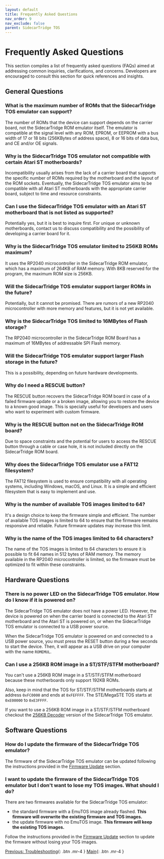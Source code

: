 ```yaml
---
layout: default
title: Frequently Asked Questions
nav_order: 9
nav_exclude: false
parent: SidecarTridge TOS
---
```


# Frequently Asked Questions

This section compiles a list of frequently asked questions (FAQs) aimed at addressing common inquiries, clarifications, and concerns. Developers are encouraged to consult this section for quick references and insights.

## General Questions

### What is the maximum number of ROMs that the SidecarTridge TOS emulator can support?

The number of ROMs that the device can support depends on the carrier board, not the SidecarTridge ROM emulator itself. The emulator is compatible at the signal level with any ROM, EPROM, or EEPROM with a bus width of 17 or 18 bits (256KBytes of address space), 8 or 16 bits of data bus, and CE and/or OE signals.

### Why is the SidecarTridge TOS emulator not compatible with certain Atari ST motherboards?

Incompatibility usually arises from the lack of a carrier board that supports the specific number of ROMs required by the motherboard and the layout of the ROM sockets. Eventually, the SidecarTridge TOS emulator aims to be compatible with all Atari ST motherboards with the appropriate carrier board, subject to time and resource constraints.

### Can I use the SidecarTridge TOS emulator with an Atari ST motherboard that is not listed as supported?

Potentially yes, but it is best to inquire first. For unique or unknown motherboards, contact us to discuss compatibility and the possibility of developing a carrier board for it.

### Why is the SidecarTridge TOS emulator limited to 256KB ROMs maximum?

It uses the RP2040 microcontroller in the SidecarTridge ROM emulator, which has a maximum of 264KB of RAM memory. With 8KB reserved for the program, the maximum ROM size is 256KB.

### Will the SidecarTridge TOS emulator support larger ROMs in the future?

Potentially, but it cannot be promised. There are rumors of a new RP2040 microcontroller with more memory and features, but it is not yet available.

### Why is the SidecarTridge TOS limited to 16MBytes of Flash storage?

The RP2040 microcontroller in the SidecarTridge ROM Board has a maximum of 16MBytes of addressable SPI Flash memory.

### Will the SidecarTridge TOS emulator support larger Flash storage in the future?

This is a possibility, depending on future hardware developments.

### Why do I need a RESCUE button?

The RESCUE button recovers the SidecarTridge ROM board in case of a failed firmware update or a broken image, allowing you to restore the device to a known good image. This is specially useful for developers and users who want to experiment with custom firmware.

### Why is the RESCUE button not on the SidecarTridge ROM board?

Due to space constraints and the potential for users to access the RESCUE button through a cable or case hole, it is not included directly on the SidecarTridge ROM board.

### Why does the SidecarTridge TOS emulator use a FAT12 filesystem?

The FAT12 filesystem is used to ensure compatibility with all operating systems, including Windows, macOS, and Linux. It is a simple and efficient filesystem that is easy to implement and use.

### Why is the number of available TOS images limited to 64?

It's a design choice to keep the firmware simple and efficient. The number of available TOS images is limited to 64 to ensure that the firmware remains responsive and reliable. Future firmware updates may increase this limit.

### Why is the name of the TOS images limited to 64 characters?

The name of the TOS images is limited to 64 characters to ensure it is possible to fit 64 names in 512 bytes of RAM memory. The memory available in the RP2040 microcontroller is limited, so the firmware must be optimized to fit within these constraints.

## Hardware Questions

### There is no power LED on the SidecarTridge TOS emulator. How do I know if it is powered on?

The SidecarTridge TOS emulator does not have a power LED. However, the device is powered on when the carrier board is connected to the Atari ST motherboard and the Atari ST is powered on, or when the SidecarTridge TOS emulator is connected to a USB power source.

When the SidecarTridge TOS emulator is powered on and connected to a USB power source, you must press the RESET button during a few seconds to start the device. Then, it will appear as a USB drive on your computer with the name `ROMEMUL`.

### Can I use a 256KB ROM image in a ST/STF/STFM motherboard?

You can't use a 256KB ROM image in a ST/STF/STFM motherboard because these motherboards only support 192KB ROMs. 

Also, keep in mind that the TOS for ST/STF/STFM motherboards starts at address `0xFC0000` and ends at `0xFEFFFF`. The STE/MegaSTE TOS starts at `0xE00000` to `0xE3FFFF`.

If you want to use a 256KB ROM image in a ST/STF/STFM motherboard checkout the [256KB Decoder](/sidecartridge-tos-256kb-decoder/) version of the SidecarTridge TOS emulator.

## Software Questions

### How do I update the firmware of the SidecarTridge TOS emulator?

The firmware of the SidecarTridge TOS emulator can be updated following the instructions provided in the [Firmware Update](/sidecartridge-tos/getting-startedV2V2/#firmware-installation) section.

### I want to update the firmware of the SidecarTridge TOS emulator but I don't want to lose my TOS images. What should I do?

There are two firmwares available for the SidecarTridge TOS emulator: 
- the standard firmware with a EmuTOS image already flashed. **This firmware will overwrite the existing firmware and TOS images.**
- the update firmware with no EmuTOS image. **This firmware will keep the existing TOS images.**

Follow the instructions provided in the [Firmware Update](/sidecartridge-tos/getting-started/#firmware-installation) section to update the firmware without losing your TOS images.



[Previous: Troubleshooting](/sidecartridge-tos/troubleshooting/){: .btn .mr-4 }
[Main](/sidecartridge-tos/){: .btn .mr-4 }
